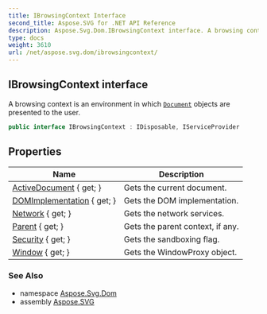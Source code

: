 ```yaml
---
title: IBrowsingContext Interface
second_title: Aspose.SVG for .NET API Reference
description: Aspose.Svg.Dom.IBrowsingContext interface. A browsing context is an environment in which Document objects are presented to the user
type: docs
weight: 3610
url: /net/aspose.svg.dom/ibrowsingcontext/
---
```

## IBrowsingContext interface

A browsing context is an environment in which [`Document`](../document/) objects are presented to the user.

```csharp
public interface IBrowsingContext : IDisposable, IServiceProvider
```

## Properties

| Name | Description |
| --- | --- |
| [ActiveDocument](../../aspose.svg.dom/ibrowsingcontext/activedocument/) { get; } | Gets the current document. |
| [DOMImplementation](../../aspose.svg.dom/ibrowsingcontext/domimplementation/) { get; } | Gets the DOM implementation. |
| [Network](../../aspose.svg.dom/ibrowsingcontext/network/) { get; } | Gets the network services. |
| [Parent](../../aspose.svg.dom/ibrowsingcontext/parent/) { get; } | Gets the parent context, if any. |
| [Security](../../aspose.svg.dom/ibrowsingcontext/security/) { get; } | Gets the sandboxing flag. |
| [Window](../../aspose.svg.dom/ibrowsingcontext/window/) { get; } | Gets the WindowProxy object. |

### See Also

* namespace [Aspose.Svg.Dom](../../aspose.svg.dom/)
* assembly [Aspose.SVG](../../)
